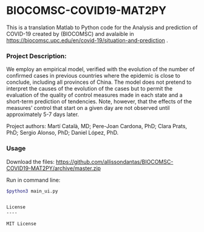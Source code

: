 # BIOCOMSC-COVID19-MAT2PY
This is a translation Matlab to Python code for the Analysis and prediction of COVID-19 created by (BIOCOMSC) and avalaible in https://biocomsc.upc.edu/en/covid-19/situation-and-prediction .

### Project Description:
We employ an empirical model, verified with the evolution of the number of confirmed cases in previous countries where the epidemic is close to conclude, including all provinces of China. The model does not pretend to interpret the causes of the evolution of the cases but to permit the evaluation of the quality of control measures made in each state and a short-term prediction of tendencies. Note, however, that the effects of the measures’ control that start on a given day are not observed until approximately 5-7 days later.

Project authors: Martí Català, MD; Pere-Joan Cardona, PhD; Clara Prats, PhD; Sergio Alonso, PhD; Daniel López, PhD.

### Usage 

Download the files:
https://github.com/allissondantas/BIOCOMSC-COVID19-MAT2PY/archive/master.zip

Run in command line:
```sh
$python3 main_ui.py 


License
---- 

MIT License